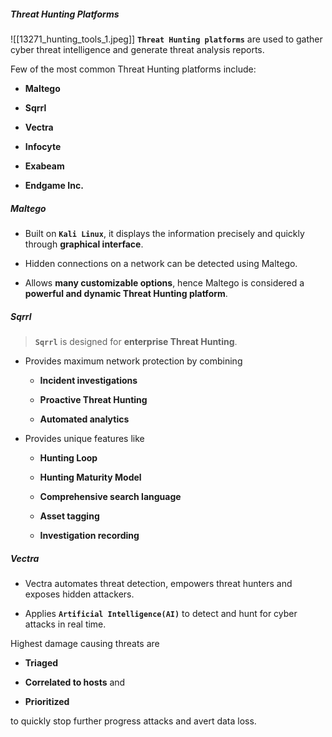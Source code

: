 ##### Threat Hunting Platforms
![[13271_hunting_tools_1.jpeg]]
**`Threat Hunting platforms`** are used to gather cyber threat intelligence and generate threat analysis reports.

Few of the most common Threat Hunting platforms include:

-   **Maltego**
    
-   **Sqrrl**
    
-   **Vectra**
    
-   **Infocyte**
    
-   **Exabeam**
    
-   **Endgame Inc.**

##### Maltego

-   Built on **`Kali Linux`**, it displays the information precisely and quickly through **graphical interface**.
    
-   Hidden connections on a network can be detected using Maltego.
    
-   Allows **many customizable options**, hence Maltego is considered a **powerful and dynamic Threat Hunting platform**.

##### Sqrrl

> **`Sqrrl`** is designed for **enterprise Threat Hunting**.

-   Provides maximum network protection by combining
    
    -   **Incident investigations**
        
    -   **Proactive Threat Hunting**
        
    -   **Automated analytics**
        
-   Provides unique features like
    
    -   **Hunting Loop**
        
    -   **Hunting Maturity Model**
        
    -   **Comprehensive search language**
        
    -   **Asset tagging**
        
    -   **Investigation recording**

##### Vectra

-   Vectra automates threat detection, empowers threat hunters and exposes hidden attackers.
    
-   Applies **`Artificial Intelligence(AI)`** to detect and hunt for cyber attacks in real time.
    

Highest damage causing threats are

-   **Triaged**
    
-   **Correlated to hosts** and
    
-   **Prioritized**
    

to quickly stop further progress attacks and avert data loss.